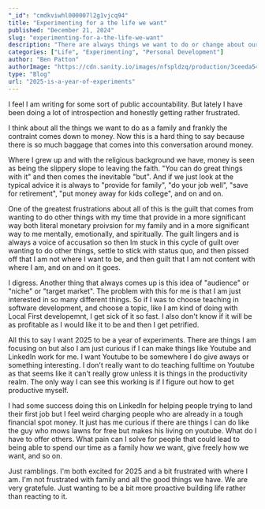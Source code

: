```yaml
---
"_id": "cmdkviwhl000007l2g1vjcq94"
title: "Experimenting for a the life we want"
published: "December 21, 2024"
slug: "experimenting-for-a-the-life-we-want"
description: "There are always things we want to do or change about our situations. Time to work towards them."
categories: ["Life", "Experimenting", "Personal Development"]
author: "Ben Patton"
authorImage: "https://cdn.sanity.io/images/nfspldzq/production/3ceeda54221c7c0614ecc51f955c7be39a1da34e-512x512.jpg"
type: "Blog"
url: "2025-is-a-year-of-experiments"
---
```


I feel I am writing for some sort of public accountability. But lately I have been doing a lot of introspection and honestly getting rather frustrated. 

I think about all the things we want to do as a family and frankly the contraint comes down to money. Now this is a hard thing to say because there is so much baggage that comes into this conversation around money. 

Where I grew up and with the religious background we have, money is seen as being the slippery slope to leaving the faith. "You can do great things with it" and then comes the inevitable "but". And if we just look at the typical advice it is always to "provide for family", "do your job well", "save for retirement", "put money away for kids college", and on and on. 

One of the greatest frustrations about all of this is the guilt that comes from wanting to do other things with my time that provide in a more significant way both literal monetary proivsion for my family and in a more significant way to me mentally, emotionally, and spiritually. The guilt lingers and is always a voice of accusation so then Im stuck in this cycle of guilt over wanting to do other things, settle to stick with status quo, and then pissed off that I am not where I want to be, and then guilt that I am not content with where I am, and on and on it goes.

I digress. Another thing that always comes up is this idea of "audience" or "niche" or "target market". The problem with this for me is that I am just interested in so many different things. So if I was to choose teaching in software development, and choose a topic, like I am kind of doing with Local First developemnt, I get sick of it so fast. I also don't know if it will be as profitable as I would like it to be and then I get petrified. 

All this to say I want 2025 to be a year of experiments. There are things I am focusing on but also I am just curious if I can make things like Youtube and LinkedIn work for me. I want Youtube to be somewhere I do give aways or something interesting. I don't really want to do teaching fulltime on Youtube as that seems like it can't really grow unless it is things in the productivity realm. The only way I can see this working is if I figure out how to get productive myself. 

I had some success doing this on LinkedIn for helping people trying to land their first job but I feel weird charging people who are already in a tough financial spot money. It just has me curious if there are things I can do like the guy who mows lawns for free but makes his living on youtube. What do I have to offer others. What pain can I solve for people that could lead to being able to spend our time as a family how we want, give freely how we want, and so on. 

Just ramblings. I'm both excited for 2025 and a bit frustrated with where I am. I'm not frustrated with family and all the good things we have. We are very gratefule. Just wanting to be a bit more proactive building life rather than reacting to it. 

